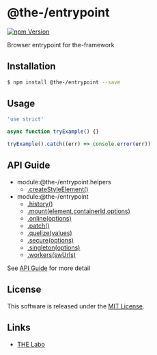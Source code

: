@the-/entrypoint
==========

<!---
This file is generated by the-tmpl. Do not update manually.
--->

<!-- Badge Start -->
<a name="badges"></a>

[![npm Version][bd_npm_shield_url]][bd_npm_url]

[bd_repo_url]: https://github.com/the-labo/the
[bd_travis_url]: http://travis-ci.org/the-labo/the
[bd_travis_shield_url]: http://img.shields.io/travis/the-labo/the.svg?style=flat
[bd_travis_com_url]: http://travis-ci.com/the-labo/the
[bd_travis_com_shield_url]: https://api.travis-ci.com/the-labo/the.svg?token=
[bd_license_url]: https://github.com/the-labo/the/blob/master/LICENSE
[bd_npm_url]: http://www.npmjs.org/package/@the-/entrypoint
[bd_npm_shield_url]: http://img.shields.io/npm/v/@the-/entrypoint.svg?style=flat
[bd_standard_url]: http://standardjs.com/
[bd_standard_shield_url]: https://img.shields.io/badge/code%20style-standard-brightgreen.svg

<!-- Badge End -->


<!-- Description Start -->
<a name="description"></a>

Browser entrypoint for the-framework

<!-- Description End -->


<!-- Overview Start -->
<a name="overview"></a>




<!-- Overview End -->


<!-- Sections Start -->
<a name="sections"></a>

<!-- Section from "doc/readme/01.Installation.md.hbs" Start -->

<a name="section-doc-readme-01-installation-md"></a>

Installation
-----

```bash
$ npm install @the-/entrypoint --save
```


<!-- Section from "doc/readme/01.Installation.md.hbs" End -->

<!-- Section from "doc/readme/02.Usage.md.hbs" Start -->

<a name="section-doc-readme-02-usage-md"></a>

Usage
---------

```javascript
'use strict'

async function tryExample() {}

tryExample().catch((err) => console.error(err))

```


<!-- Section from "doc/readme/02.Usage.md.hbs" End -->


<!-- Sections Start -->

<a name="api"></a>

## API Guide


- module:@the-/entrypoint.helpers
  - [.createStyleElement()](./doc/api/api.md#module_@the-/entrypoint.helpers.createStyleElement)
- module:@the-/entrypoint
  - [.history()](./doc/api/api.md#module_@the-/entrypoint.history)
  - [.mount(element,containerId,options)](./doc/api/api.md#module_@the-/entrypoint.mount)
  - [.online(options)](./doc/api/api.md#module_@the-/entrypoint.online)
  - [.patch()](./doc/api/api.md#module_@the-/entrypoint.patch)
  - [.quelize(values)](./doc/api/api.md#module_@the-/entrypoint.quelize)
  - [.secure(options)](./doc/api/api.md#module_@the-/entrypoint.secure)
  - [.singleton(options)](./doc/api/api.md#module_@the-/entrypoint.singleton)
  - [.workers(swUrls)](./doc/api/api.md#module_@the-/entrypoint.workers)

See [API Guide](./doc/api/api.md) for more detail


<!-- LICENSE Start -->
<a name="license"></a>

License
-------
This software is released under the [MIT License](https://github.com/the-labo/the/blob/master/LICENSE).

<!-- LICENSE End -->


<!-- Links Start -->
<a name="links"></a>

Links
------

+ [THE Labo][the_labo_url]

[the_labo_url]: https://github.com/the-labo

<!-- Links End -->
